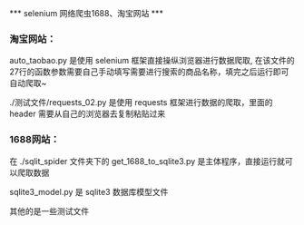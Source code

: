 *** selenium 网络爬虫1688、淘宝网站 ***

### 淘宝网站：

auto_taobao.py 是使用 selenium 框架直接操纵浏览器进行数据爬取,
在该文件的27行的函数参数需要自己手动填写需要进行搜索的商品名称，填完之后运行即可自动爬取~

./测试文件/requests_02.py 是使用 requests 框架进行数据的爬取，里面的 header 需要从自己的浏览器去复制粘贴过来

### 1688网站：

在 ./sqlit_spider 文件夹下的 get_1688_to_sqlite3.py 是主体程序，直接运行就可以爬取数据

sqlite3_model.py 是 sqlite3 数据库模型文件

其他的是一些测试文件
